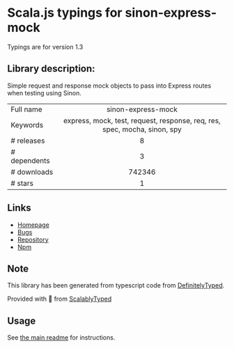 
# Scala.js typings for sinon-express-mock

Typings are for version 1.3

## Library description:
Simple request and response mock objects to pass into Express routes when testing using Sinon.

|                    |                 |
| ------------------ | :-------------: |
| Full name          | sinon-express-mock |
| Keywords           | express, mock, test, request, response, req, res, spec, mocha, sinon, spy |
| # releases         | 8 |
| # dependents       | 3 |
| # downloads        | 742346 |
| # stars            | 1 |

## Links
- [Homepage](https://github.com/danawoodman/sinon-express-mock#readme)
- [Bugs](https://github.com/danawoodman/sinon-express-mock/issues)
- [Repository](https://github.com/danawoodman/sinon-express-mock)
- [Npm](https://www.npmjs.com/package/sinon-express-mock)
    


## Note
This library has been generated from typescript code from [DefinitelyTyped](https://definitelytyped.org).

Provided with :purple_heart: from [ScalablyTyped](https://github.com/oyvindberg/ScalablyTyped)

## Usage
See [the main readme](../../readme.md) for instructions.


